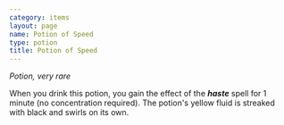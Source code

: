 ```yaml
---
category: items
layout: page
name: Potion of Speed
type: potion
title: Potion of Speed 
---
```

_Potion, very rare_ 

When you drink this potion, you gain the effect of the **_haste_** spell for 1 minute (no concentration required). The potion's yellow fluid is streaked with black and swirls on its own. 